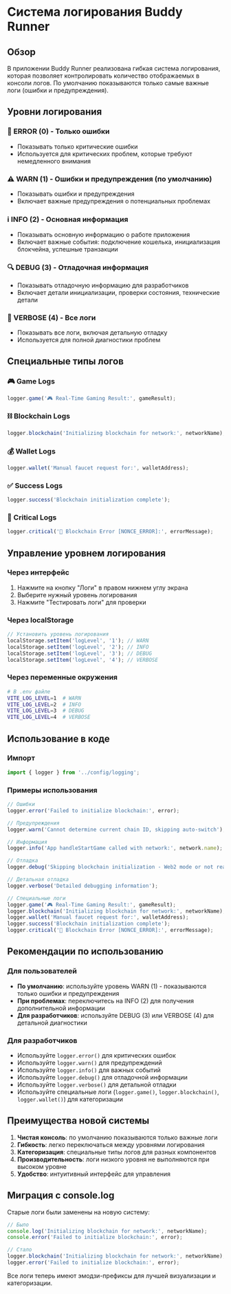# Система логирования Buddy Runner

## Обзор

В приложении Buddy Runner реализована гибкая система логирования, которая позволяет контролировать количество отображаемых в консоли логов. По умолчанию показываются только самые важные логи (ошибки и предупреждения).

## Уровни логирования

### 🚨 ERROR (0) - Только ошибки
- Показывать только критические ошибки
- Используется для критических проблем, которые требуют немедленного внимания

### ⚠️ WARN (1) - Ошибки и предупреждения (по умолчанию)
- Показывать ошибки и предупреждения
- Включает важные предупреждения о потенциальных проблемах

### ℹ️ INFO (2) - Основная информация
- Показывать основную информацию о работе приложения
- Включает важные события: подключение кошелька, инициализация блокчейна, успешные транзакции

### 🔍 DEBUG (3) - Отладочная информация
- Показывать отладочную информацию для разработчиков
- Включает детали инициализации, проверки состояния, технические детали

### 📝 VERBOSE (4) - Все логи
- Показывать все логи, включая детальную отладку
- Используется для полной диагностики проблем

## Специальные типы логов

### 🎮 Game Logs
```javascript
logger.game('🎮 Real-Time Gaming Result:', gameResult);
```

### ⛓️ Blockchain Logs
```javascript
logger.blockchain('Initializing blockchain for network:', networkName);
```

### 💰 Wallet Logs
```javascript
logger.wallet('Manual faucet request for:', walletAddress);
```

### ✅ Success Logs
```javascript
logger.success('Blockchain initialization complete');
```

### 🚨 Critical Logs
```javascript
logger.critical('🚨 Blockchain Error [NONCE_ERROR]:', errorMessage);
```

## Управление уровнем логирования

### Через интерфейс
1. Нажмите на кнопку "Логи" в правом нижнем углу экрана
2. Выберите нужный уровень логирования
3. Нажмите "Тестировать логи" для проверки

### Через localStorage
```javascript
// Установить уровень логирования
localStorage.setItem('logLevel', '1'); // WARN
localStorage.setItem('logLevel', '2'); // INFO
localStorage.setItem('logLevel', '3'); // DEBUG
localStorage.setItem('logLevel', '4'); // VERBOSE
```

### Через переменные окружения
```bash
# В .env файле
VITE_LOG_LEVEL=1  # WARN
VITE_LOG_LEVEL=2  # INFO
VITE_LOG_LEVEL=3  # DEBUG
VITE_LOG_LEVEL=4  # VERBOSE
```

## Использование в коде

### Импорт
```javascript
import { logger } from '../config/logging';
```

### Примеры использования
```javascript
// Ошибки
logger.error('Failed to initialize blockchain:', error);

// Предупреждения
logger.warn('Cannot determine current chain ID, skipping auto-switch');

// Информация
logger.info('App handleStartGame called with network:', network.name);

// Отладка
logger.debug('Skipping blockchain initialization - Web2 mode or not ready');

// Детальная отладка
logger.verbose('Detailed debugging information');

// Специальные логи
logger.game('🎮 Real-Time Gaming Result:', gameResult);
logger.blockchain('Initializing blockchain for network:', networkName);
logger.wallet('Manual faucet request for:', walletAddress);
logger.success('Blockchain initialization complete');
logger.critical('🚨 Blockchain Error [NONCE_ERROR]:', errorMessage);
```

## Рекомендации по использованию

### Для пользователей
- **По умолчанию**: используйте уровень WARN (1) - показываются только ошибки и предупреждения
- **При проблемах**: переключитесь на INFO (2) для получения дополнительной информации
- **Для разработчиков**: используйте DEBUG (3) или VERBOSE (4) для детальной диагностики

### Для разработчиков
- Используйте `logger.error()` для критических ошибок
- Используйте `logger.warn()` для предупреждений
- Используйте `logger.info()` для важных событий
- Используйте `logger.debug()` для отладочной информации
- Используйте `logger.verbose()` для детальной отладки
- Используйте специальные логи (`logger.game()`, `logger.blockchain()`, `logger.wallet()`) для категоризации

## Преимущества новой системы

1. **Чистая консоль**: по умолчанию показываются только важные логи
2. **Гибкость**: легко переключаться между уровнями логирования
3. **Категоризация**: специальные типы логов для разных компонентов
4. **Производительность**: логи низкого уровня не выполняются при высоком уровне
5. **Удобство**: интуитивный интерфейс для управления

## Миграция с console.log

Старые логи были заменены на новую систему:

```javascript
// Было
console.log('Initializing blockchain for network:', networkName);
console.error('Failed to initialize blockchain:', error);

// Стало
logger.blockchain('Initializing blockchain for network:', networkName);
logger.error('Failed to initialize blockchain:', error);
```

Все логи теперь имеют эмодзи-префиксы для лучшей визуализации и категоризации.